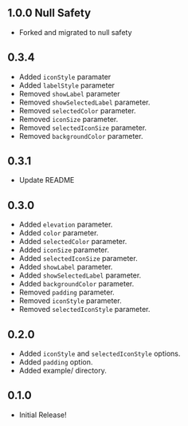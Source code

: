 ## 1.0.0 Null Safety

- Forked and migrated to null safety

## 0.3.4

- Added `iconStyle` paramater
- Added `labelStyle` parameter
- Removed `showLabel` parameter
- Removed `showSelectedLabel` parameter.
- Removed `selectedColor` parameter.
- Removed `iconSize` parameter.
- Removed `selectedIconSize` parameter.
- Removed `backgroundColor` parameter.

## 0.3.1

- Update README

## 0.3.0

- Added `elevation` parameter.
- Added `color` parameter.
- Added `selectedColor` parameter.
- Added `iconSize` parameter.
- Added `selectedIconSize` parameter.
- Added `showLabel` parameter.
- Added `showSelectedLabel` parameter.
- Added `backgroundColor` parameter.
- Removed `padding` parameter.
- Removed `iconStyle` parameter.
- Removed `selectedIconStyle` parameter.

## 0.2.0

- Added `iconStyle` and `selectedIconStyle` options.
- Added `padding` option.
- Added example/ directory.

## 0.1.0

- Initial Release!
